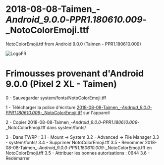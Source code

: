# 2018-08-08-Taimen_-_Android_9.0.0_-_PPR1.180610.009_-_NotoColorEmoji.ttf
NotoColorEmoji.ttf from Android 9.0.0 (Taimen - PPR1.180610.009)

![LogoFR](https://raw.githubusercontent.com/KowalskiOmniROM/2018-08-08-Taimen_-_Android_9.0.0_-_PPR1.180610.009_-_NotoColorEmoji.ttf/master/Images/Android_9_Pie.max-1000x1000.jpg.png)

# Frimousses provenant d'Android 9.0.0 (Pixel 2 XL - Taimen) #

0 - Sauvegarder system/fonts/NotoColorEmoji.tff

1 - Télécharger la police d'écriture [2018-08-08-Taimen_-_Android_9.0.0_-_PPR1.180610.009_-_NotoColorEmoji.tff](https://raw.githubusercontent.com/KowalskiOmniROM/2018-08-08-Taimen_-_Android_9.0.0_-_PPR1.180610.009_-_NotoColorEmoji.ttf/master/2018-08-08-Taimen_-_Android_9.0.0_-_PPR1.180610.009_-_NotoColorEmoji.ttf) sur l'appareil

2 - Copier 2018-08-08-Taimen_-_Android_9.0.0_-_PPR1.180610.009_-_NotoColorEmoji.tff dans system/fonts/

3 - Dans TWRP :
3.1 - Mount -> System
3.2 - Advanced -> File Manager
3.3 - system/fonts/
3.4 - Supprimer NotoColorEmoji.tff
3.5 - Renommer 2018-08-08-Taimen_-_Android_9.0.0_-_PPR1.180610.009_-_NotoColorEmoji.tff en NotoColorEmoji.tff
3.5 - Attribuer les bonnes autorisations : 0644
3.6 - Redémarrer
